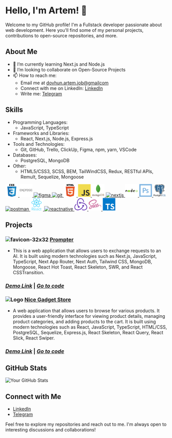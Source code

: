 # Hello, I'm Artem! 👋

Welcome to my GitHub profile! I'm a Fullstack developer passionate about web development. Here you'll find some of my personal projects, contributions to open-source repositories, and more.

## About Me

- 🌱 I’m currently learning Next.js and Node.js
- 👯 I’m looking to collaborate on Open-Source Projects
- 📫 How to reach me: 
  - Email me at [dovhun.artem.job@gmailcom](mailto:dovhun.artem.job@gmailcom)
  - Connect with me on LinkedIn: [LinkedIn](https://www.linkedin.com/in/dovhun-artem/)
  - Write me: [Telegram](https://t.me/gretoq)

## Skills

- Programming Languages:
  - JavaScript, TypeScript
- Frameworks and Libraries: 
  - React, Next.js, Node.js, Express.js
- Tools and Technologies: 
  - Git, GitHub, Trello, ClickUp, Figma, npm, yarn, VSCode
- Databases:
  - PostgreSQL, MongoDB
- Other:
  - HTML5/CSS3, SCSS, BEM, TailWindCSS, Redux, RESTful APIs, Remult, Sequelize, Mongoose

<p align="left"> <a href="https://www.w3schools.com/css/" target="_blank" rel="noreferrer"> <img src="https://raw.githubusercontent.com/devicons/devicon/master/icons/css3/css3-original-wordmark.svg" alt="css3" width="40" height="40"/> </a> <a href="https://expressjs.com" target="_blank" rel="noreferrer"> <img src="https://raw.githubusercontent.com/devicons/devicon/master/icons/express/express-original-wordmark.svg" alt="express" width="40" height="40"/> </a> <a href="https://www.figma.com/" target="_blank" rel="noreferrer"> <img src="https://www.vectorlogo.zone/logos/figma/figma-icon.svg" alt="figma" width="40" height="40"/> </a> <a href="https://git-scm.com/" target="_blank" rel="noreferrer"> <img src="https://www.vectorlogo.zone/logos/git-scm/git-scm-icon.svg" alt="git" width="40" height="40"/> </a> <a href="https://www.w3.org/html/" target="_blank" rel="noreferrer"> <img src="https://raw.githubusercontent.com/devicons/devicon/master/icons/html5/html5-original-wordmark.svg" alt="html5" width="40" height="40"/> </a> <a href="https://developer.mozilla.org/en-US/docs/Web/JavaScript" target="_blank" rel="noreferrer"> <img src="https://raw.githubusercontent.com/devicons/devicon/master/icons/javascript/javascript-original.svg" alt="javascript" width="40" height="40"/> </a> <a href="https://www.mongodb.com/" target="_blank" rel="noreferrer"> <img src="https://raw.githubusercontent.com/devicons/devicon/master/icons/mongodb/mongodb-original-wordmark.svg" alt="mongodb" width="40" height="40"/> </a> <a href="https://nextjs.org/" target="_blank" rel="noreferrer"> <img src="https://cdn.worldvectorlogo.com/logos/nextjs-2.svg" alt="nextjs" width="40" height="40"/> </a> <a href="https://nodejs.org" target="_blank" rel="noreferrer"> <img src="https://raw.githubusercontent.com/devicons/devicon/master/icons/nodejs/nodejs-original-wordmark.svg" alt="nodejs" width="40" height="40"/> </a> <a href="https://www.photoshop.com/en" target="_blank" rel="noreferrer"> <img src="https://raw.githubusercontent.com/devicons/devicon/master/icons/photoshop/photoshop-line.svg" alt="photoshop" width="40" height="40"/> </a> <a href="https://www.postgresql.org" target="_blank" rel="noreferrer"> <img src="https://raw.githubusercontent.com/devicons/devicon/master/icons/postgresql/postgresql-original-wordmark.svg" alt="postgresql" width="40" height="40"/> </a> <a href="https://postman.com" target="_blank" rel="noreferrer"> <img src="https://www.vectorlogo.zone/logos/getpostman/getpostman-icon.svg" alt="postman" width="40" height="40"/> </a> <a href="https://reactjs.org/" target="_blank" rel="noreferrer"> <img src="https://raw.githubusercontent.com/devicons/devicon/master/icons/react/react-original-wordmark.svg" alt="react" width="40" height="40"/> </a> <a href="https://reactnative.dev/" target="_blank" rel="noreferrer"> <img src="https://reactnative.dev/img/header_logo.svg" alt="reactnative" width="40" height="40"/> </a> <a href="https://redux.js.org" target="_blank" rel="noreferrer"> <img src="https://raw.githubusercontent.com/devicons/devicon/master/icons/redux/redux-original.svg" alt="redux" width="40" height="40"/> </a> <a href="https://sass-lang.com" target="_blank" rel="noreferrer"> <img src="https://raw.githubusercontent.com/devicons/devicon/master/icons/sass/sass-original.svg" alt="sass" width="40" height="40"/> </a> <a href="https://www.typescriptlang.org/" target="_blank" rel="noreferrer"> <img src="https://raw.githubusercontent.com/devicons/devicon/master/icons/typescript/typescript-original.svg" alt="typescript" width="40" height="40"/> </a> </p>

## Projects

### ![favicon-32x32](https://github.com/DovhunArtem/DovhunArtem/assets/135975560/208f74d3-132e-41ae-a6a9-cd275a1fcf44) [Prompter](https://prompter-gretoq.vercel.app)

- This is a web application that allows users to exchange requests to an AI. It is built using modern technologies such as Next.js, JavaScript, TypeScript, Next App Router, Next Auth, Tailwind CSS, MongoDB, Mongoose, React Hot Toast, React Skeleton, SWR, and React CSSTransition.
### *[Demo Link](https://prompter-gretoq.vercel.app)*    |    *[Go to code](https://github.com/DovhunArtem/next_prompter)*

### ![Logo](https://github.com/DovhunArtem/DovhunArtem/assets/135975560/5227457d-8287-4bc3-b2d5-a2940dc903b0) [Nice Gadget Store](https://fe-jan23-team-six.github.io/product-catalog/#/)

- A web application that allows users to browse for various products. It provides a user-friendly interface for viewing product details, managing product categories, and adding products to the cart. It is built using modern technologies such as React, JavaScript, TypeScript, HTML/CSS, PostgreSQL, Sequelize, Express.js, React Skeleton, React Query, React Slick, React Swiper.
### *[Demo Link](https://fe-jan23-team-six.github.io/product-catalog/#/)* | *[Go to code](https://github.com/fe-jan23-team-six/product-catalog)*

<!--  -->
<!-- - [Project 1]: Brief description or tagline -->

## GitHub Stats

![Your GitHub Stats](https://github-readme-stats.vercel.app/api?username=gretoq&show_icons=true&theme=dark)

## Connect with Me

- [LinkedIn](https://www.linkedin.com/in/dovhun-artem/)
- [Telegram](https://t.me/gretoq)

Feel free to explore my repositories and reach out to me. I'm always open to interesting discussions and collaborations!
